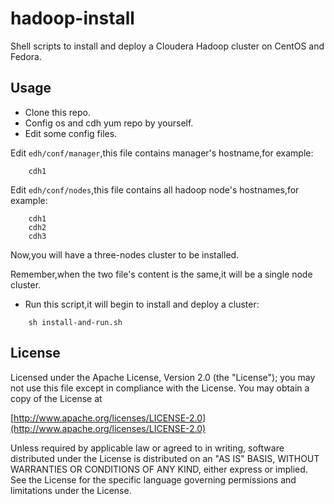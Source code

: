 hadoop-install
==============

Shell scripts to install and deploy a Cloudera Hadoop cluster on CentOS and Fedora.

## Usage

* Clone this repo.
* Config os and cdh yum repo by yourself.
* Edit some config files.

Edit `edh/conf/manager`,this file contains manager's hostname,for example:

```
	cdh1
```

Edit `edh/conf/nodes`,this file contains all hadoop node's hostnames,for example:

```
	cdh1
	cdh2
	cdh3
```

Now,you will have a three-nodes cluster to be installed.

Remember,when the two file's content is the same,it will be a single node cluster.

* Run this script,it will begin to install and deploy a cluster:

```
	sh install-and-run.sh
```

## License

Licensed under the Apache License, Version 2.0 (the "License"); you may not use this file except in compliance with the License. You may obtain a copy of the License at

[http://www.apache.org/licenses/LICENSE-2.0](http://www.apache.org/licenses/LICENSE-2.0)

Unless required by applicable law or agreed to in writing, software distributed under the License is distributed on an "AS IS" BASIS, WITHOUT WARRANTIES OR CONDITIONS OF ANY KIND, either express or implied. See the License for the specific language governing permissions and limitations under the License.
